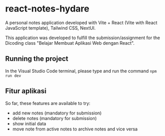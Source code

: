 # react-notes-hydare

A personal notes application developed with Vite + React (Vite with React JavaScript template), Tailwind CSS, NextUI.

This application was developed to fulfill the submission/assignment for the Dicoding class "Belajar Membuat Aplikasi Web dengan React".

## Running the project

In the Visual Studio Code terminal, please type and run the command `npm run dev`

## Fitur aplikasi

So far, these features are available to try:

- add new notes (mandatory for submission)
- delete notes (mandatory for submission)
- show initial data
- move note from active notes to archive notes and vice versa
